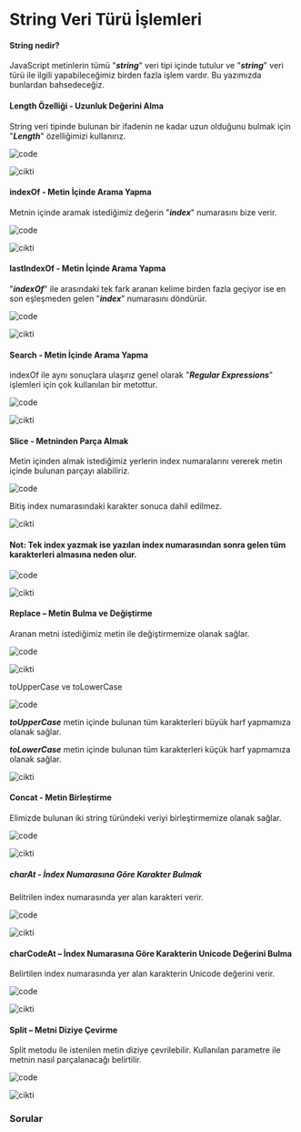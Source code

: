 # String Veri Türü İşlemleri

#### **String nedir?**

JavaScript metinlerin tümü "**_string_**" veri tipi içinde tutulur ve "**_string_**" veri türü ile ilgili yapabileceğimiz birden fazla işlem vardır. Bu yazımızda bunlardan bahsedeceğiz.

#### **Length Özelliği - Uzunluk Değerini Alma**

String veri tipinde bulunan bir ifadenin ne kadar uzun olduğunu bulmak için "**_Length_**" özelliğimizi kullanırız.

![code](figures\1-code.png)

![cikti](\figures\1-cikti.png)

#### **indexOf - Metin İçinde Arama Yapma**

Metnin içinde aramak istediğimiz değerin "**_index_**" numarasını bize verir.

![code](\figures\2-code.png)

![cikti](\figures\2-cikti.png)

#### **lastIndexOf - Metin İçinde Arama Yapma**

"**_indexOf_**" ile arasındaki tek fark aranan kelime birden fazla geçiyor ise en son eşleşmeden gelen "**_index_**" numarasını döndürür.

![code](\figures\3-code.png)

![cikti](\figures\3-cikti.png)

#### **Search - Metin İçinde Arama Yapma**

indexOf ile aynı sonuçlara ulaşırız genel olarak "**_Regular Expressions_**" işlemleri için çok kullanılan bir metottur.

![code](\figures\4-code.png)

![cikti](\figures\4-cikti.png)

#### **Slice - Metninden Parça Almak**

Metin içinden almak istediğimiz yerlerin index numaralarını vererek metin içinde bulunan parçayı alabiliriz.

![code](\figures\5-code.png)

Bitiş index numarasındaki karakter sonuca dahil edilmez.

![cikti](\figures\5-cikti.png)

#### Not: Tek index yazmak ise yazılan index numarasından sonra gelen tüm karakterleri almasına neden olur.

![code](\figures\6-code.png)

![cikti](\figures\6-cikti.png)

#### Replace – Metin Bulma ve Değiştirme

Aranan metni istediğimiz metin ile değiştirmemize olanak sağlar.

![code](\figures\7-code.png)

![cikti](\figures\7-cikti.png)

toUpperCase ve toLowerCase

![code](\figures\8-code.png)

**_toUpperCase_** metin içinde bulunan tüm karakterleri büyük harf yapmamıza olanak sağlar.

**_toLowerCase_** metin içinde bulunan tüm karakterleri küçük harf yapmamıza olanak sağlar.

![cikti](\figures\8-cikti.png)

#### Concat - Metin Birleştirme

Elimizde bulunan iki string türündeki veriyi birleştirmemize olanak sağlar.

![code](\figures\9-code.png)

![cikti](\figures\9-cikti.png)

##### charAt - İndex Numarasına Göre Karakter Bulmak

Belitrilen index numarasında yer alan karakteri verir.

![code](\figures\10-code.png)

![cikti](\figures\10-cikti.png)

#### charCodeAt – İndex Numarasına Göre Karakterin Unicode Değerini Bulma

Belirtilen index numarasında yer alan karakterin Unicode değerini verir.

![code](\figures\11-code.png)

![cikti](\figures\11-cikti.png)

#### Split – Metni Diziye Çevirme

Split metodu ile istenilen metin diziye çevrilebilir. Kullanılan parametre ile metnin nasıl parçalanacağı belirtilir.

![code](\figures\12-code.png)

![cikti](\figures\12-cikti.png)

### Sorular

